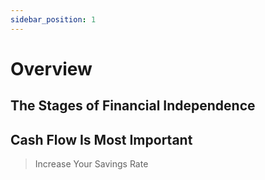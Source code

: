 ```yaml
---
sidebar_position: 1
---
```


# Overview

## The Stages of Financial Independence

## Cash Flow Is Most Important

>Increase Your Savings Rate